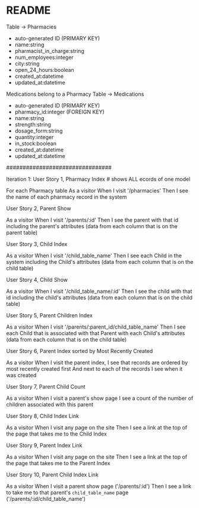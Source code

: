 # README
Table -> Pharmacies
- auto-generated ID (PRIMARY KEY)
- name:string
- pharmacist_in_charge:string
- num_employees:integer
- city:string
- open_24_hours:boolean
- created_at:datetime
- updated_at:datetime

Medications belong to a Pharmacy
Table -> Medications
- auto-generated ID (PRIMARY KEY)
- pharmacy_id:integer (FOREIGN KEY)
- name:string
- strength:string
- dosage_form:string
- quantity:integer
- in_stock:boolean
- created_at:datetime
- updated_at:datetime

################################

Iteration 1:
User Story 1, Pharmacy Index # shows ALL ecords of one model

For each Pharmacy table
As a visitor
When I visit '/pharmacies'
Then I see the name of each pharmacy record in the system


User Story 2, Parent Show 

As a visitor
When I visit '/parents/:id'
Then I see the parent with that id including the parent's attributes
(data from each column that is on the parent table)


User Story 3, Child Index 

As a visitor
When I visit '/child_table_name'
Then I see each Child in the system including the Child's attributes
(data from each column that is on the child table)


User Story 4, Child Show 

As a visitor
When I visit '/child_table_name/:id'
Then I see the child with that id including the child's attributes
(data from each column that is on the child table)


User Story 5, Parent Children Index 

As a visitor
When I visit '/parents/:parent_id/child_table_name'
Then I see each Child that is associated with that Parent with each Child's attributes
(data from each column that is on the child table)


User Story 6, Parent Index sorted by Most Recently Created 

As a visitor
When I visit the parent index,
I see that records are ordered by most recently created first
And next to each of the records I see when it was created


User Story 7, Parent Child Count

As a visitor
When I visit a parent's show page
I see a count of the number of children associated with this parent


User Story 8, Child Index Link

As a visitor
When I visit any page on the site
Then I see a link at the top of the page that takes me to the Child Index


User Story 9, Parent Index Link

As a visitor
When I visit any page on the site
Then I see a link at the top of the page that takes me to the Parent Index


User Story 10, Parent Child Index Link

As a visitor
When I visit a parent show page ('/parents/:id')
Then I see a link to take me to that parent's `child_table_name` page ('/parents/:id/child_table_name')